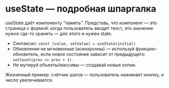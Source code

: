 # useState — подробная шпаргалка

useState даёт компоненту "память". Представь, что компонент — это страница с формой: когда пользователь вводит текст, это значение нужно где-то хранить — для этого и нужен state.

- Синтаксис: `const [value, setValue] = useState(initial)`
- Обновления не мгновенные (асинхронны) — используй функцию-обновитель, если новое состояние зависит от предыдущего: `setCount(prev => prev + 1)`.
- Не мутируй объекты/массивы — создавай новые копии.

Жизненный пример: счётчик шагов — пользователь нажимает кнопку, и число увеличивается.
